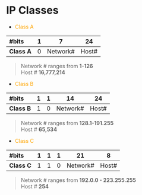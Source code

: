 # IP Classes
* <span style="color:orange">Class A</span>

|#bits|1|7|24|
|:-----|:-:|:-:|:--:|
|**Class A**|0|Network#|Host#|
>Network # ranges from **1-126**\
Host # **16,777,214**

* <span style="color:orange">Class B</span>

|#bits|1|1|14|24|
|:-----|:-:|:-:|:--:|:--:|
|**Class B**|1|0|Network#|Host#|
>Network # ranges from **128.1-191.255**\
Host # **65,534**

* <span style="color:orange">Class C</span>

|#bits|1|1|1|21|8|
|:-----|:-:|:-:|:-:|:--:|:--:|
|**Class C**|1|1|0|Network#|Host#|
>Network # ranges from **192.0.0 - 223.255.255**\
Host # **254**

  